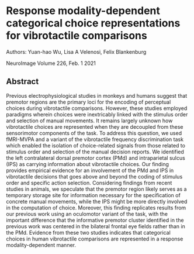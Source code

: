 # Response modality-dependent categorical choice representations for vibrotactile comparisons
Authors: Yuan-hao Wu, Lisa A Velenosi, Felix Blankenburg

NeuroImage Volume 226, Feb. 1 2021

## Abstract
Previous electrophysiological studies in monkeys and humans suggest that premotor regions are the primary loci for the encoding of perceptual choices during vibrotactile comparisons. However, these studies employed paradigms wherein choices were inextricably linked with the stimulus order and selection of manual movements. It remains largely unknown how vibrotactile choices are represented when they are decoupled from these sensorimotor components of the task. To address this question, we used fMRI-MVPA and a variant of the vibrotactile frequency discrimination task which enabled the isolation of choice-related signals from those related to stimulus order and selection of the manual decision reports. We identified the left contralateral dorsal premotor cortex (PMd) and intraparietal sulcus (IPS) as carrying information about vibrotactile choices. Our finding provides empirical evidence for an involvement of the PMd and IPS in vibrotactile decisions that goes above and beyond the coding of stimulus order and specific action selection. Considering findings from recent studies in animals, we speculate that the premotor region likely serves as a temporary storage site for information necessary for the specification of concrete manual movements, while the IPS might be more directly involved in the computation of choice. Moreover, this finding replicates results from our previous work using an oculomotor variant of the task, with the important difference that the informative premotor cluster identified in the previous work was centered in the bilateral frontal eye fields rather than in the PMd. Evidence from these two studies indicates that categorical choices in human vibrotactile comparisons are represented in a response modality-dependent manner.
